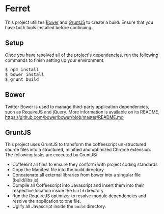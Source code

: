 Ferret
==

This project utilizes [Bower](https://github.com/bower/bower) and [GruntJS](http://gruntjs.com/) to create a build. Ensure that you have both tools installed before continuing.

Setup
-

Once you have resolved all of the project's dependencies, run the following commands to finish setting up your environment:

<pre>
$ npm install
$ bower install
$ grunt build
</pre>

Bower
-

Twitter Bower is used to manage third-party application dependencies, such as RequireJS and jQuery. More information is available on its README, https://github.com/bower/bower/blob/master/README.md

GruntJS
-

This project uses GruntJS to transform the coffeescript un-structured source files into a structured, minified and optimized Chrome extension. The following tasks are executed by GruntJS:

* Coffeelint all files to ensure they conform with project coding standards
* Copy the Manifest file into the build directory
* Concatenate all external libraries from bower into a singular file (build/libs.js)
* Compile all Coffeescript into Javascript and insert them into their respective location inside the `build` directory.
* Run the RequireJS optimizer to resolve module dependencies and resolve the application to one file.
* Uglify all Javascript inside the `build` directory.